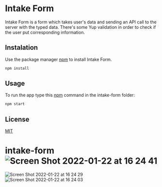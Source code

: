 # Intake Form

Intake Form is a form which takes user's data and sending an API call to the server with the typed data. There's some Yup validation in order to check if the user put corresponding information.

## Instalation

Use the package manager [npm](https://www.npmjs.com/) to install Intake Form.

```bash
npm install
```

## Usage

To run the app type this [npm](https://www.npmjs.com/) command in the intake-form folder:

```bash
npm start
```

## License

[MIT](https://choosealicense.com/licenses/mit/)

# intake-form![Screen Shot 2022-01-22 at 16 24 41](https://user-images.githubusercontent.com/64991544/150706305-4b9402b6-7116-4639-a8c4-d516119e56f4.png)

![Screen Shot 2022-01-22 at 16 24 29](https://user-images.githubusercontent.com/64991544/150706306-72e0c2fc-bcd4-4b21-b506-68f8972398fc.png)
![Screen Shot 2022-01-22 at 16 24 03](https://user-images.githubusercontent.com/64991544/150706307-254d3035-eb3a-42c3-8196-efdcef783eda.png)
